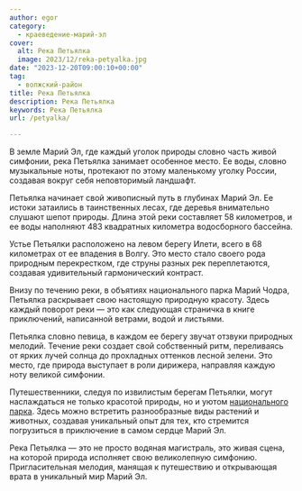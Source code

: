 ```yaml
---
author: egor
category:
  - краеведение-марий-эл
cover:
  alt: Река Петьялка
  image: 2023/12/reka-petyalka.jpg
date: "2023-12-20T09:00:10+00:00"
tag:
  - волжский-район
title: Река Петьялка
description: Река Петьялка
keywords: Река Петьялка
url: /petyalka/

---
```

В земле Марий Эл, где каждый уголок природы словно часть живой симфонии, река Петьялка занимает особенное место. Ее воды, словно музыкальные ноты, протекают по этому маленькому уголку России, создавая вокруг себя неповторимый ландшафт.

Петьялка начинает свой живописный путь в глубинах Марий Эл. Ее истоки затаились в таинственных лесах, где деревья внимательно слушают шепот природы. Длина этой реки составляет 58 километров, и ее воды наполняют 483 квадратных километра водосборного бассейна.

Устье Петьялки расположено на левом берегу Илети, всего в 68 километрах от ее впадения в Волгу. Это место стало своего рода природным перекрестком, где струны разных рек переплетаются, создавая удивительный гармонический контраст.

Внизу по течению реки, в объятиях национального парка Марий Чодра, Петьялка раскрывает свою настоящую природную красоту. Здесь каждый поворот реки — это как следующая страничка в книге приключений, написанной ветрами, водой и листьями.

Петьялка словно певица, в каждом ее берегу звучат отзвуки природных мелодий. Течение реки создает свой собственный ритм, переливаясь от ярких лучей солнца до прохладных оттенков лесной зелени. Это место, где природа выступает в роли дирижера, направляя каждую ноту великой симфонии.

Путешественники, следуя по извилистым берегам Петьялки, могут наслаждаться не только красотой природы, но и уютом [национального парка](/sosnovaya-roshha-joshkar-ola/). Здесь можно встретить разнообразные виды растений и животных, создавая уникальный опыт для тех, кто стремится погрузиться в приключение в самом сердце Марий Эл.

Река Петьялка — это не просто водяная магистраль, это живая сцена, на которой природа исполняет свою великолепную симфонию. Пригласительная мелодия, манящая к путешествию и открывающая врата в уникальный мир Марий Эл.
